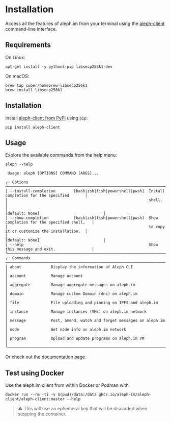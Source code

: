# Installation

Access all the features of aleph.im from your terminal using the 
[aleph-client](https://github.com/aleph-im/aleph-client/) command-line interface.

## Requirements

On Linux:

```shell
apt-get install -y python3-pip libsecp256k1-dev
```

On macOS:

```shell
brew tap cuber/homebrew-libsecp256k1
brew install libsecp256k1
```

## Installation

Install [aleph-client from PyPI](https://pypi.org/project/aleph-client/) using `pip`:

```shell
pip install aleph-client
```

## Usage

Explore the available commands from the help menu:
```shell
aleph --help
                                                                                                
 Usage: aleph [OPTIONS] COMMAND [ARGS]...                                                                  
                                                                                                           
╭─ Options ───────────────────────────────────────────────────────────────────────────────────────────────╮
│ --install-completion        [bash|zsh|fish|powershell|pwsh]  Install completion for the specified       │
│                                                              shell.                                     │
│                                                              [default: None]                            │
│ --show-completion           [bash|zsh|fish|powershell|pwsh]  Show completion for the specified shell,   │
│                                                              to copy it or customize the installation.  │
│                                                              [default: None]                            │
│ --help                                                       Show this message and exit.                │
╰─────────────────────────────────────────────────────────────────────────────────────────────────────────╯
╭─ Commands ──────────────────────────────────────────────────────────────────────────────────────────────╮
│ about             Display the information of Aleph CLI                                                 │
│ account           Manage account                                                                        │
│ aggregate         Manage aggregate messages on aleph.im                                                 │
│ domain            Manage custom Domain (dns) on aleph.im                                                │
│ file              File uploading and pinning on IPFS and aleph.im                                       │
│ instance          Manage instances (VMs) on aleph.im network                                            │
│ message           Post, amend, watch and forget messages on aleph.im                                    │
│ node              Get node info on aleph.im network                                                     │
│ program           Upload and update programs on aleph.im VM                                             │
╰─────────────────────────────────────────────────────────────────────────────────────────────────────────╯
```

Or check out the [documentation page](usage.md).

## Test using Docker

Use the aleph.im client from within Docker or Podman with:

```shell
docker run --rm -ti -v $(pwd)/data:/data ghcr.io/aleph-im/aleph-client/aleph-client:master --help
```

> ⚠️ This will use an ephemeral key that will be discarded when stopping the container.
